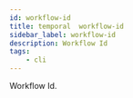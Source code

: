 ```yaml
---
id: workflow-id
title: temporal  workflow-id
sidebar_label: workflow-id
description: Workflow Id
tags:
    - cli
---
```


Workflow Id.
